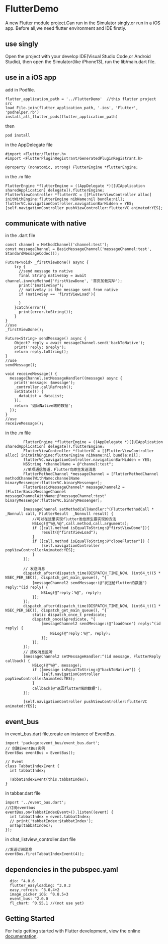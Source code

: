 # FlutterDemo

A new Flutter module project.Can run in the Simulator singly,or run in a iOS app.
Before all,we need flutter environment and IDE firstly.

## use singly

Open the project with your develop IDE(Visual Studio Code,or Android Studio), then open the Simulator(like iPhone13), run the lib/main.dart file.

## use in a iOS app

add in Podfile.
```
flutter_application_path = '../FlutterDemo'  //this flutter project src
load File.join(flutter_application_path, '.ios', 'Flutter', 'podhelper.rb') 
install_all_flutter_pods(flutter_application_path)
```
then 
```
pod install
```

in the AppDelegate file
```
#import <Flutter/Flutter.h>
#import <FlutterPluginRegistrant/GeneratedPluginRegistrant.h>

@property (nonatomic, strong) FlutterEngine *flutterEngine;
```
in the .m file
```
FlutterEngine *flutterEngine = ((AppDelegate *)[[UIApplication sharedApplication] delegate]).flutterEngine;
FlutterViewController *flutterVC = [[FlutterViewController alloc] initWithEngine:flutterEngine nibName:nil bundle:nil];
flutterVC.navigationController.navigationBarHidden = YES;
[self.navigationController pushViewController:flutterVC animated:YES];
```
## communicate with native
in the .dart file
```
const channel = MethodChannel('channel:test');
const messageChannel = BasicMessageChannel('messageChannel:test', StandardMessageCodec());
  
Future<void> _firstViewDone() async {
    try {
      //send message to native
      final String nativeSay = await channel.invokeMethod('firstViewDone', '首页加载完毕');
      print("$nativeSay");
      // nativeSay is the message sent from native
      if (nativeSay == 'firstViewLoad'){

      }
    }catch(error){
      print(error.toString());
    }
}
//use
_firstViewDone();
  
Future<String> sendMessage() async {
    Object? reply = await messageChannel.send('backToNative');
    print('reply: $reply');
    return reply.toString();
}
//use 
sendMessage();
  
void receiveMessage() {
  messageChannel.setMessageHandler((message) async {
    print('message: $message');
    _controller.callRefresh();
    setState(() {
      dataList = dataList;
    });
    return '返回Native端的数据';
  });
}
//use
receiveMessage();
```
in the .m file
```        
        FlutterEngine *flutterEngine = ((AppDelegate *)[[UIApplication sharedApplication] delegate]).flutterEngine;
        FlutterViewController *flutterVC = [[FlutterViewController alloc] initWithEngine:flutterEngine nibName:nil bundle:nil];
        flutterVC.navigationController.navigationBarHidden = YES;
        NSString *channelName = @"channel:test";
        //单项通信管道，Flutter向原生发送消息
        FlutterMethodChannel *messageChannel = [FlutterMethodChannel methodChannelWithName:channelName binaryMessenger:flutterVC.binaryMessenger];
        FlutterBasicMessageChannel* messageChannel2 = [FlutterBasicMessageChannel messageChannelWithName:@"messageChannel:test" binaryMessenger:flutterVC.binaryMessenger];
        
        [messageChannel setMethodCallHandler:^(FlutterMethodCall * _Nonnull call, FlutterResult  _Nonnull result) {
            //可以在这里实现flutter发给原生要实现的方法
            NSLog(@"%@,%@",call.method,call.arguments);
            if ([call.method isEqualToString:@"firstViewDone"]){
                result(@"firstViewLoad");
            }
            if ([call.method isEqualToString:@"closeFlutter"]) {
                [self.navigationController popViewControllerAnimated:YES];
            }
        }];
        
        // 发送消息
        dispatch_after(dispatch_time(DISPATCH_TIME_NOW, (int64_t)(5 * NSEC_PER_SEC)), dispatch_get_main_queue(), ^{
            [messageChannel2 sendMessage:(@"发送给flutter的数据") reply:^(id reply) {
                NSLog(@"reply：%@", reply);
            }];
        });
        dispatch_after(dispatch_time(DISPATCH_TIME_NOW, (int64_t)(1 * NSEC_PER_SEC)), dispatch_get_main_queue(), ^{
            static dispatch_once_t predicate;
            dispatch_once(&predicate, ^{
                [messageChannel2 sendMessage:(@"loadOnce") reply:^(id reply) {
                    NSLog(@"reply：%@", reply);
                }];
            });
        });
        // 接收消息监听
        [messageChannel2 setMessageHandler:^(id message, FlutterReply callback) {
            NSLog(@"%@", message);
            if ([message isEqualToString:@"backToNative"]) {
                [self.navigationController popViewControllerAnimated:YES];
            }
            callback(@"返回flutter端的数据");
        }];
        
        [self.navigationController pushViewController:flutterVC animated:YES];
```
## event_bus
in event_bus.dart file,create an instance of EventBus.
```
import 'package:event_bus/event_bus.dart';
// 创建EventBus实例
EventBus eventBus = EventBus();

// Event
class TabbatIndexEvent {
  int tabbatIndex;

  TabbatIndexEvent(this.tabbatIndex);
}
```
in tabbar.dart file
```
import '../event_bus.dart';
//订阅eventbus
eventBus.on<TabbatIndexEvent>().listen((event) {
  int tabbatIndex = event.tabbatIndex;
  // print('tabbatIndex:$tabbatIndex');
  onTap(tabbatIndex);
});
```
in chat_listview_controller.dart file
```
//发送订阅消息
eventBus.fire(TabbatIndexEvent(4));
```


## dependencies in the pubspec.yaml
```
  dio: ^4.0.6
  flutter_easyloading: ^3.0.3
  easy_refresh: ^3.0.4+2
  image_picker_iOS: ^0.8.5+3
  event_bus: ^2.0.0
  fl_chart: ^0.55.1 //(not use yet)
```
## Getting Started

For help getting started with Flutter development, view the online
[documentation](https://flutter.dev/).
